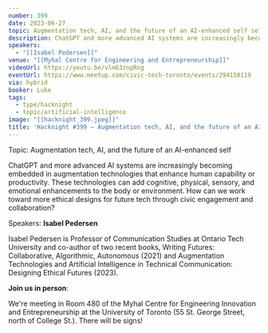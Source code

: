 ```yaml
---
number: 399
date: 2023-06-27
topic: Augmentation tech, AI, and the future of an AI-enhanced self self
description: ChatGPT and more advanced AI systems are increasingly becoming embedded in augmentation technologies that enhance human capability or productivity. These technologies can add cognitive, physical, sensory, and emotional enhancements to the body or environment. How can we work toward more ethical designs for future tech through civic engagement and collaboration?
speakers:
  - "[[Isabel Pedersen]]"
venue: "[[Myhal Centre for Engineering and Entrepreneurship]]"
videoUrl: https://youtu.be/vlm63znpRng
eventUrl: https://www.meetup.com/civic-tech-toronto/events/294150119
via: hybrid
booker: Luke
tags:
  - type/hacknight
  - topic/artificial-intelligence
image: "[[hacknight_399.jpeg]]"
title: 'Hacknight #399 – Augmentation tech, AI, and the future of an AI-enhanced self self'
---
```

Topic: Augmentation tech, AI, and the future of an AI-enhanced self

ChatGPT and more advanced AI systems are increasingly becoming embedded in augmentation technologies that enhance human capability or productivity. These technologies can add cognitive, physical, sensory, and emotional enhancements to the body or environment. How can we work toward more ethical designs for future tech through civic engagement and collaboration?

Speakers: **Isabel Pedersen**

Isabel Pedersen is Professor of Communication Studies at Ontario Tech University and co-author of two recent books, Writing Futures: Collaborative, Algorithmic, Autonomous (2021) and Augmentation Technologies and Artificial Intelligence in Technical Communication: Designing Ethical Futures (2023).

**Join us in person**:

We're meeting in Room 480 of the Myhal Centre for Engineering Innovation and Entrepreneurship at the University of Toronto (55 St. George Street, north of College St.). There will be signs!
